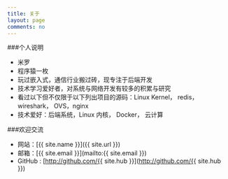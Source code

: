 ```yaml
---
title: 关于
layout: page
comments: no
---
```


###个人说明

* 米罗
* 程序猿一枚
* 玩过嵌入式，通信行业搬过砖，现专注于后端开发
* 技术学习爱好者，对系统与网络开发有较多的积累与研究
* 看过以下但不仅限于以下列出项目的源码：Linux Kernel， redis， wireshark， OVS，nginx
* 技术爱好：后端系统，Linux 内核， Docker， 云计算


###欢迎交流


* 网站：[{{ site.name }}]({{ site.url }})
* 邮箱：[{{ site.email }}](mailto:{{ site.email }})
* GitHub : [http://github.com/{{ site.hub }}](http://github.com/{{ site.hub }})




